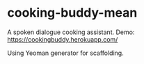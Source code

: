 # cooking-buddy-mean
A spoken dialogue cooking assistant.
Demo: https://cookingbuddy.herokuapp.com/

Using Yeoman generator for scaffolding.

